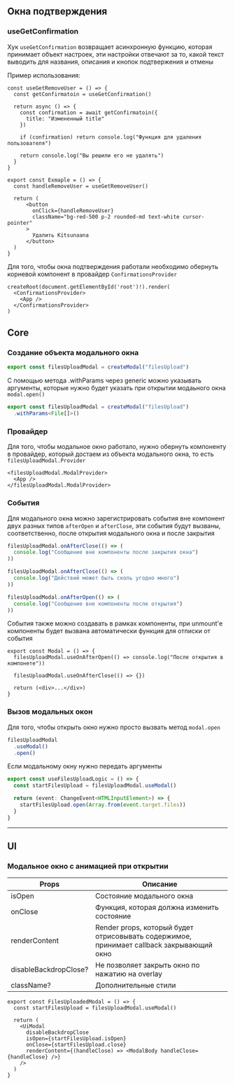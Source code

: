 ## Окна подтверждения

### useGetConfirmation

Хук `useGetConfirmation` возвращает асинхронную функцию, которая принимает объект настроек, эти настройки отвечают за то, какой текст выводить для названия, описания и кнопок подтвержения и отмены

Пример использования:

```tsx
const useGetRemoveUser = () => {
  const getConfirmatoin = useGetConfirmation()

  return async () => {
    const confirmation = await getConfirmatoin({
      title: "Измененный title"
    })

    if (confirmation) return console.log("Функция для удаления пользователя")

    return console.log("Вы решили его не удалять")
  }
}

export const Exmaple = () => {
  const handleRemoveUser = useGetRemoveUser()

  return (
      <button
        onClick={handleRemoveUser}
        className="bg-red-500 p-2 rounded-md text-white cursor-pointer"
      >
        Удалить Kitsunaana
      </button>
  )
}
```

Для того, чтобы окна подтверждения работали необходимо обернуть корневой компонент в провайдер `ConfirmationsProvider`

```tsx
createRoot(document.getElementById('root')!).render(
  <ConfirmationsProvider>
    <App />
  </ConfirmationsProvider>
)
```


## Core

### Создание объекта модального окна
```ts
export const filesUploadModal = createModal("filesUpload")
```

С помощью метода .withParams через generic можно указывать аргументы, которые нужно будет указать при открытии модаьного окна `modal.open()`
```ts
export const filesUploadModal = createModal("filesUpload")
  .withParams<File[]>()
```

### Провайдер
Для того, чтобы модальное окно работало, нужно обернуть компоненту в провайдер, который достаем из объекта модального окна, то есть `filesUploadModal.Provider` 

```tsx
<filesUploadModal.ModalProvider>
  <App />
</filesUploadModal.ModalProvider>
```

### События
Для модального окна можно зарегистрировать события вне компонент двух разных типов `afterOpen` и `afterClose`, эти события будут вызваны, соответственно, после открытия модального окна и после закрытия

```ts
filesUploadModal.onAfterClose(() => (
  console.log("Сообщение вне компоненты после закрытия окна")
))

filesUploadModal.onAfterClose(() => (
  console.log("Действий может быть сколь угодно много")
))

filesUploadModal.onAfterOpen(() => (
  console.log("Сообщение вне компоненты после открытия")
))
```

События также можно создавать в рамках компоненты, при unmount'е компоненты будет вызвана автоматически функция для отписки от события

```tsx
export const Modal = () => {
  filesUploadModal.useOnAfterOpen(() => console.log("После открытия в компонете"))

  filesUploadModal.useOnAfterClose(() => {})

  return (<div>...</div>)
}
```

### Вызов модальных окон
Для того, чтобы открыть окно нужно просто вызвать метод `modal.open`

```ts
filesUploadModal
  .useModal()
  .open()
```

Если модальному окну нужно передать аргументы 
```ts
export const useFilesUploadLogic = () => {
  const startFilesUpload = filesUploadModal.useModal()

  return (event: ChangeEvent<HTMLInputElement>) => {
    startFilesUpload.open(Array.from(event.target.files))
  }
}
```
****

## UI

### Модальное окно с анимацией при открытии

| Props         | Описание                                                                                  |
|---------------|-------------------------------------------------------------------------------------------|
| isOpen        | Состояние модального окна                                                                 |
| onClose       | Функция, которая должна изменить состояние                                                |
| renderContent | Render props, который будет отрисовывать содержимое, принимает callback закрывающий окно  |
| disableBackdropClose? | Не позволяет закрыть окно по нажатию на overlay |
| className? | Дополнительные стили |

```tsx
export const FilesUploadedModal = () => {
  const startFilesUpload = filesUploadModal.useModal()

  return (
    <UiModal
      disableBackdropClose
      isOpen={startFilesUpload.isOpen}
      onClose={startFilesUpload.close}
      renderContent={(handleClose) => <ModalBody handleClose={handleClose} />}
    />
  )
}
```